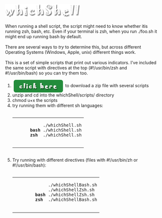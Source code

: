 <img src="./assets/images/whichShellLogo.png" alt="which shell"><br>
<br>
When running a shell script, the script might need to know whether itis running zsh, bash, etc.
Even if your terminal is zsh, when you run ./foo.sh it might end up running bash by default.<br>
<br>
There are several ways to <i>try</i> to determine this, but across different Operating Systems (Windows, Apple, unix)
different things work.<br>
<br>
This is a set of simple scripts that print out various indicators. I've included the same script with
directives at the top (#!/usr/bin/zsh and #!/usr/bin/bash) so you can try them too.
<br>
<ol>
<li>&nbsp;<a href="https://github.com/rg3h/whichShell/raw/main/whichShell.zip"><img src="./assets/images/clickHereButton.png" alt="click here to download the scripts" valign="middle"/></a>&nbsp;&nbsp;to download a zip file with several scripts</li>
  <li>unzip and cd into the whichShell/scripts/ directory</li>
  <li>chmod u+x the scripts</li>
  <li>try running them with different sh languages:
    <br><br>
    <table><tr><td>
    <pre>
           ./whichShell.sh
      <b>bash</b> ./whichShell.sh
      <b>zsh</b>  ./whichShell.sh
    </pre>
      </td></tr></table>
  </li>
  <br>
  <li>Try running with different directives (files with #!/usr/bin/zh or #!/usr/bin/bash):
    <br><br>
    <table><tr><td>
      <pre>
             ./whichShellBash.sh
             ./whichShellZsh.sh
        <b>bash</b> ./whichShellZsh.sh
        <b>zsh</b>  ./whichShellBash.sh
      </pre>
    </td></tr></table>
  </li>
</ol>
<br>
